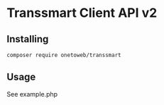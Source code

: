 # Transsmart Client API v2

## Installing 

```bash
composer require onetoweb/transsmart
```

## Usage

See example.php
